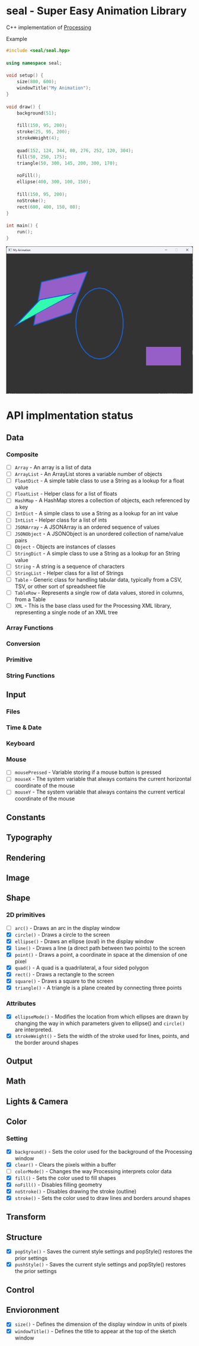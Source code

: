 # seal - Super Easy Animation Library
C++ implementation of [Processing](https://processing.org/)

Example
```c++
#include <seal/seal.hpp>

using namespace seal;

void setup() {
    size(800, 600);
    windowTitle("My Animation");
}

void draw() {
    background(51);

    fill(150, 95, 200);
    stroke(25, 95, 200);
    strokeWeight(4);

    quad(152, 124, 344, 80, 276, 252, 120, 304);
    fill(50, 250, 175);
    triangle(50, 300, 145, 200, 300, 170);
    
    noFill();
    ellipse(400, 300, 100, 150);

    fill(150, 95, 200);
    noStroke();
    rect(600, 400, 150, 80);
}

int main() {
    run();
}
```
![example image](img/example.png)

# API implmentation status

## Data
### Composite
- [ ] `Array` - An array is a list of data
- [ ] `ArrayList` - An ArrayList stores a variable number of objects
- [ ] `FloatDict` - A simple table class to use a String as a lookup for a float value
- [ ] `FloatList` - Helper class for a list of floats
- [ ] `HashMap` - A HashMap stores a collection of objects, each referenced by a key
- [ ] `IntDict` - A simple class to use a String as a lookup for an int value
- [ ] `IntList` - Helper class for a list of ints
- [ ] `JSONArray` - A JSONArray is an ordered sequence of values
- [ ] `JSONObject` - A JSONObject is an unordered collection of name/value pairs
- [ ] `Object` - Objects are instances of classes
- [ ] `StringDict` - A simple class to use a String as a lookup for an String value
- [ ] `String` - A string is a sequence of characters
- [ ] `StringList` - Helper class for a list of Strings
- [ ] `Table` - Generic class for handling tabular data, typically from a CSV, TSV, or other sort of spreadsheet file
- [ ] `TableRow` - Represents a single row of data values, stored in columns, from a Table
- [ ] `XML` - This is the base class used for the Processing XML library, representing a single node of an XML tree
### Array Functions
### Conversion
### Primitive
###  String Functions

## Input
### Files
### Time & Date
### Keyboard
### Mouse
- [ ] `mousePressed` - Variable storing if a mouse button is pressed
- [ ] `mouseX` - The system variable that always contains the current horizontal coordinate of the mouse
- [ ] `mouseY` - The system variable that always contains the current vertical coordinate of the mouse

## Constants

## Typography

## Rendering

## Image

## Shape
### 2D primitives
- [ ] `arc()` - Draws an arc in the display window
- [x] `circle()` - Draws a circle to the screen
- [x] `ellipse()` - Draws an ellipse (oval) in the display window
- [x] `line()` - Draws a line (a direct path between two points) to the screen
- [x] `point()` - Draws a point, a coordinate in space at the dimension of one pixel
- [x] `quad()` - A quad is a quadrilateral, a four sided polygon
- [x] `rect()` - Draws a rectangle to the screen
- [x] `square()` - Draws a square to the screen
- [x] `triangle()` - A triangle is a plane created by connecting three points
### Attributes
- [x] `ellipseMode()` - Modifies the location from which ellipses are drawn by changing the way in which parameters given to ellipse() and `circle()` are interpreted.
- [x] `strokeWeight()` - Sets the width of the stroke used for lines, points, and the border around shapes

## Output

## Math

## Lights & Camera

## Color
### Setting
- [x] `background()` - Sets the color used for the background of the Processing window
- [x] `clear()` - Clears the pixels within a buffer
- [ ] `colorMode()` - Changes the way Processing interprets color data
- [x] `fill()` - Sets the color used to fill shapes
- [x] `noFill()` - Disables filling geometry
- [x] `noStroke()` - Disables drawing the stroke (outline)
- [x] `stroke()` - Sets the color used to draw lines and borders around shapes

## Transform

## Structure
- [x] `popStyle()` - Saves the current style settings and popStyle() restores the prior settings
- [x] `pushStyle()` - Saves the current style settings and popStyle() restores the prior settings

## Control

## Envioronment
- [x] `size()` - Defines the dimension of the display window in units of pixels
- [x] `windowTitle()` - Defines the title to appear at the top of the sketch window
